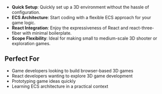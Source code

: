
- **Quick Setup**: Quickly set up a 3D environment without the hassle of configuration.
- **ECS Architecture**: Start coding with a flexible ECS approach for your game logic.
- **React Integration**: Enjoy the expressiveness of React and react-three-fiber with minimal boilerplate.
- **Scope Flexibility**: Ideal for making small to medium-scale 3D shooter or exploration games.

## Perfect For

- Game developers looking to build browser-based 3D games
- React developers wanting to explore 3D game development
- Prototyping game ideas quickly
- Learning ECS architecture in a practical context 